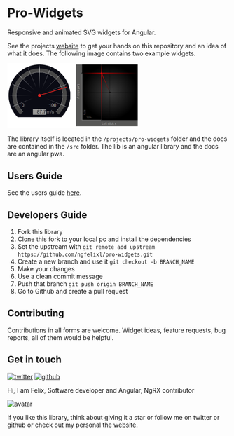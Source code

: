 # Pro-Widgets

Responsive and animated SVG widgets for Angular.

See the projects [website](https://ngfelixl.github.io/pro-widgets) to get your hands on this repository
and an idea of what it does. The following image contains two example widgets.

<img src="./img/demo.PNG" alt="Widgets" width="300px">

The library itself is located in the `/projects/pro-widgets` folder and the docs are contained in the `/src` folder.
The lib is an angular library and the docs are an angular pwa.

## Users Guide

See the users guide [here](./projects/pro-widgets/README.md).

## Developers Guide

1. Fork this library
2. Clone this fork to your local pc and install the dependencies
3. Set the upstream with `git remote add upstream https://github.com/ngfelixl/pro-widgets.git`
4. Create a new branch and use it `git checkout -b BRANCH_NAME`
5. Make your changes
6. Use a clean commit message
7. Push that branch `git push origin BRANCH_NAME`
8. Go to Github and create a pull request

## Contributing

Contributions in all forms are welcome. Widget ideas, feature requests, bug reports, all of them would
be helpful.

## Get in touch

[![twitter](https://img.shields.io/badge/twitter-%40ngfelixl-blue.svg?logo=twitter)](https://twitter.com/intent/follow?screen_name=ngfelixl)
[![github](https://img.shields.io/badge/github-%40ngfelixl-blue.svg?logo=github)](https://github.com/ngfelixl)

Hi, I am Felix,
Software developer and Angular, NgRX contributor

![avatar](https://avatars2.githubusercontent.com/u/24190530?s=200&v=4)

If you like this library, think about giving it a star or follow me on twitter or github or check out my personal
the [website](https://felixlemke.com).